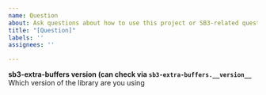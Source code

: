 ```yaml
---
name: Question
about: Ask questions about how to use this project or SB3-related questions
title: "[Question]"
labels: ''
assignees: ''

---
```


**sb3-extra-buffers version (can check via `sb3-extra-buffers.__version__`**
Which version of the library are you using
